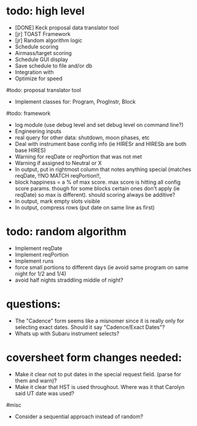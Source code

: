 # todo: high level
- [DONE] Keck proposal data translator tool
- [jr] TOAST Framework
- [jr] Random algorithm logic
- Schedule scoring
- Airmass/target scoring
- Schedule GUI display
- Save schedule to file and/or db
- Integration with 
- Optimize for speed



#todo: proposal translator tool
- Implement classes for: Program, ProgInstr, Block


#todo: framework
- log module (use debug level and set debug level on command line?)
- Engineering inputs
- real query for other data: shutdown, moon phases, etc
- Deal with instrument base config info (ie HIRESr and HIRESb are both base HIRES)
- Warning for reqDate or reqPortion that was not met
- Warning if assigned to Neutral or X
- In output, put in rightmost column that notes anything special (matches reqDate, !!NO MATCH reqPortion!!, 
- block happiness = a % of max score.  max score is hitting all config score params.  though for some blocks certain ones don't apply (ie reqDate) so max is different).  should scoring always be additive?
- In output, mark empty slots visible
- In output, compress rows (put date on same line as first)



# todo: random algorithm
- Implement reqDate
- Implement reqPortion
- Implement runs
- force small portions to different days (ie avoid same program on same night for 1/2 and 1/4)
- avoid half nights straddling middle of night?



# questions: 
- The "Cadence" form seems like a misnomer since it is really only for selecting exact dates.  Should it say "Cadence/Exact Dates"?
- Whats up with Subaru instrument selects?


# coversheet form changes needed:
- Make it clear not to put dates in the special request field. (parse for them and warn)?
- Make it clear that HST is used throughout.  Where was it that Carolyn said UT date was used?




#misc
- Consider a sequential approach instead of random?
